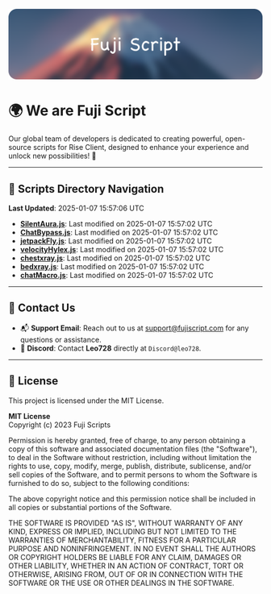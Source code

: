 ![Banner](.github/b.webp)

# 🌍 **We are Fuji Script**

Our global team of developers is dedicated to creating powerful, open-source scripts for Rise Client, designed to enhance your experience and unlock new possibilities! 🌟

---
<!-- SCRIPTS_NAVIGATION_START -->
## 📂 **Scripts Directory Navigation**

**Last Updated**: 2025-01-07 15:57:06 UTC

- **[SilentAura.js](scripts/SilentAura.js)**: Last modified on 2025-01-07 15:57:02 UTC
- **[ChatBypass.js](scripts/ChatBypass.js)**: Last modified on 2025-01-07 15:57:02 UTC
- **[jetpackFly.js](scripts/jetpackFly.js)**: Last modified on 2025-01-07 15:57:02 UTC
- **[velocityHylex.js](scripts/velocityHylex.js)**: Last modified on 2025-01-07 15:57:02 UTC
- **[chestxray.js](scripts/chestxray.js)**: Last modified on 2025-01-07 15:57:02 UTC
- **[bedxray.js](scripts/bedxray.js)**: Last modified on 2025-01-07 15:57:02 UTC
- **[chatMacro.js](scripts/chatMacro.js)**: Last modified on 2025-01-07 15:57:02 UTC

<!-- SCRIPTS_NAVIGATION_END -->

---

## 💬 **Contact Us**  
- 📬 **Support Email**: Reach out to us at [support@fujiscript.com](mailto:support@fujiscript.com) for any questions or assistance.  
- 💬 **Discord**: Contact **Leo728** directly at `Discord@leo728`.

---

## 📜 **License**

This project is licensed under the MIT License.  

**MIT License**  
Copyright (c) 2023 Fuji Scripts  

Permission is hereby granted, free of charge, to any person obtaining a copy of this software and associated documentation files (the "Software"), to deal in the Software without restriction, including without limitation the rights to use, copy, modify, merge, publish, distribute, sublicense, and/or sell copies of the Software, and to permit persons to whom the Software is furnished to do so, subject to the following conditions:  

The above copyright notice and this permission notice shall be included in all copies or substantial portions of the Software.  

THE SOFTWARE IS PROVIDED "AS IS", WITHOUT WARRANTY OF ANY KIND, EXPRESS OR IMPLIED, INCLUDING BUT NOT LIMITED TO THE WARRANTIES OF MERCHANTABILITY, FITNESS FOR A PARTICULAR PURPOSE AND NONINFRINGEMENT. IN NO EVENT SHALL THE AUTHORS OR COPYRIGHT HOLDERS BE LIABLE FOR ANY CLAIM, DAMAGES OR OTHER LIABILITY, WHETHER IN AN ACTION OF CONTRACT, TORT OR OTHERWISE, ARISING FROM, OUT OF OR IN CONNECTION WITH THE SOFTWARE OR THE USE OR OTHER DEALINGS IN THE SOFTWARE.  

